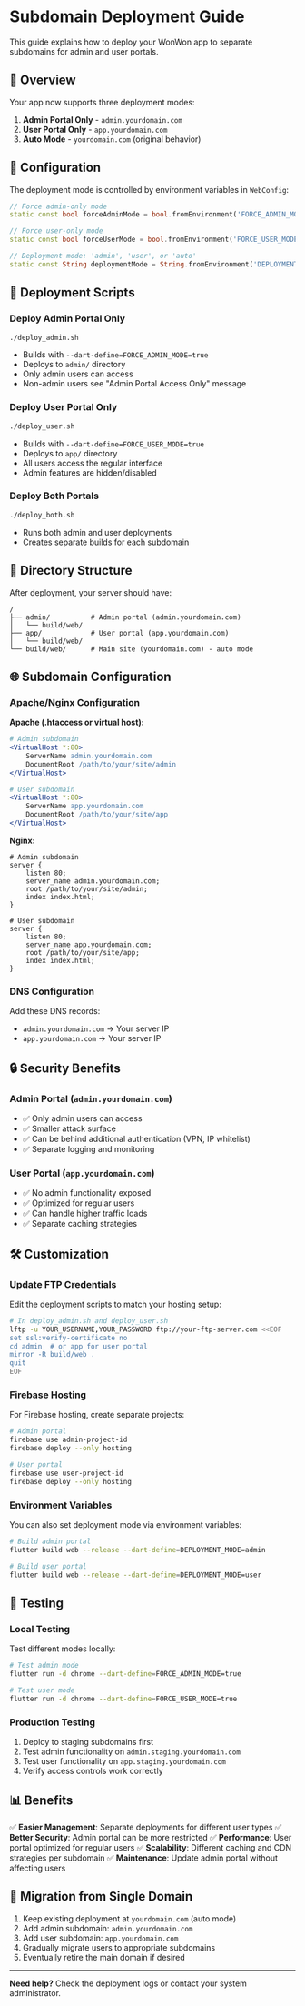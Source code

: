 # Subdomain Deployment Guide

This guide explains how to deploy your WonWon app to separate subdomains for admin and user portals.

## 🎯 Overview

Your app now supports three deployment modes:

1. **Admin Portal Only** - `admin.yourdomain.com`
2. **User Portal Only** - `app.yourdomain.com` 
3. **Auto Mode** - `yourdomain.com` (original behavior)

## 🔧 Configuration

The deployment mode is controlled by environment variables in `WebConfig`:

```dart
// Force admin-only mode
static const bool forceAdminMode = bool.fromEnvironment('FORCE_ADMIN_MODE', defaultValue: false);

// Force user-only mode  
static const bool forceUserMode = bool.fromEnvironment('FORCE_USER_MODE', defaultValue: false);

// Deployment mode: 'admin', 'user', or 'auto'
static const String deploymentMode = String.fromEnvironment('DEPLOYMENT_MODE', defaultValue: 'auto');
```

## 🚀 Deployment Scripts

### Deploy Admin Portal Only
```bash
./deploy_admin.sh
```
- Builds with `--dart-define=FORCE_ADMIN_MODE=true`
- Deploys to `admin/` directory
- Only admin users can access
- Non-admin users see "Admin Portal Access Only" message

### Deploy User Portal Only
```bash
./deploy_user.sh
```
- Builds with `--dart-define=FORCE_USER_MODE=true`
- Deploys to `app/` directory
- All users access the regular interface
- Admin features are hidden/disabled

### Deploy Both Portals
```bash
./deploy_both.sh
```
- Runs both admin and user deployments
- Creates separate builds for each subdomain

## 📁 Directory Structure

After deployment, your server should have:

```
/
├── admin/          # Admin portal (admin.yourdomain.com)
│   └── build/web/
├── app/            # User portal (app.yourdomain.com)  
│   └── build/web/
└── build/web/      # Main site (yourdomain.com) - auto mode
```

## 🌐 Subdomain Configuration

### Apache/Nginx Configuration

**Apache (.htaccess or virtual host):**
```apache
# Admin subdomain
<VirtualHost *:80>
    ServerName admin.yourdomain.com
    DocumentRoot /path/to/your/site/admin
</VirtualHost>

# User subdomain
<VirtualHost *:80>
    ServerName app.yourdomain.com
    DocumentRoot /path/to/your/site/app
</VirtualHost>
```

**Nginx:**
```nginx
# Admin subdomain
server {
    listen 80;
    server_name admin.yourdomain.com;
    root /path/to/your/site/admin;
    index index.html;
}

# User subdomain  
server {
    listen 80;
    server_name app.yourdomain.com;
    root /path/to/your/site/app;
    index index.html;
}
```

### DNS Configuration

Add these DNS records:
- `admin.yourdomain.com` → Your server IP
- `app.yourdomain.com` → Your server IP

## 🔒 Security Benefits

### Admin Portal (`admin.yourdomain.com`)
- ✅ Only admin users can access
- ✅ Smaller attack surface
- ✅ Can be behind additional authentication (VPN, IP whitelist)
- ✅ Separate logging and monitoring

### User Portal (`app.yourdomain.com`)
- ✅ No admin functionality exposed
- ✅ Optimized for regular users
- ✅ Can handle higher traffic loads
- ✅ Separate caching strategies

## 🛠 Customization

### Update FTP Credentials

Edit the deployment scripts to match your hosting setup:

```bash
# In deploy_admin.sh and deploy_user.sh
lftp -u YOUR_USERNAME,YOUR_PASSWORD ftp://your-ftp-server.com <<EOF
set ssl:verify-certificate no
cd admin  # or app for user portal
mirror -R build/web .
quit
EOF
```

### Firebase Hosting

For Firebase hosting, create separate projects:

```bash
# Admin portal
firebase use admin-project-id
firebase deploy --only hosting

# User portal  
firebase use user-project-id
firebase deploy --only hosting
```

### Environment Variables

You can also set deployment mode via environment variables:

```bash
# Build admin portal
flutter build web --release --dart-define=DEPLOYMENT_MODE=admin

# Build user portal
flutter build web --release --dart-define=DEPLOYMENT_MODE=user
```

## 🧪 Testing

### Local Testing

Test different modes locally:

```bash
# Test admin mode
flutter run -d chrome --dart-define=FORCE_ADMIN_MODE=true

# Test user mode
flutter run -d chrome --dart-define=FORCE_USER_MODE=true
```

### Production Testing

1. Deploy to staging subdomains first
2. Test admin functionality on `admin.staging.yourdomain.com`
3. Test user functionality on `app.staging.yourdomain.com`
4. Verify access controls work correctly

## 📊 Benefits

✅ **Easier Management**: Separate deployments for different user types
✅ **Better Security**: Admin portal can be more restricted
✅ **Performance**: User portal optimized for regular users
✅ **Scalability**: Different caching and CDN strategies per subdomain
✅ **Maintenance**: Update admin portal without affecting users

## 🔄 Migration from Single Domain

1. Keep existing deployment at `yourdomain.com` (auto mode)
2. Add admin subdomain: `admin.yourdomain.com`
3. Add user subdomain: `app.yourdomain.com`
4. Gradually migrate users to appropriate subdomains
5. Eventually retire the main domain if desired

---

**Need help?** Check the deployment logs or contact your system administrator.

